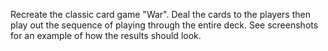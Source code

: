 Recreate the classic card game "War".  Deal the cards to the players then play out the sequence of playing through the entire deck.  See screenshots for an example of how the results should look.